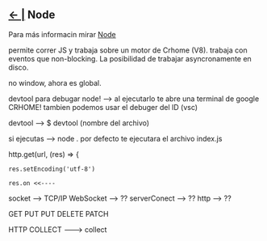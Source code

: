 ## [← |](https://github.com/VGamezz19/skylab-boot-notes/blob/dev/course/semana06/)   Node

Para más informacin mirar [Node](https://nodejs.org/en/docs/)


permite correr JS y trabaja sobre un motor de Crhome (V8). trabaja con eventos que non-blocking. La posibilidad de trabajar asyncronamente en disco.

no window, ahora es global.

devtool para debugar node! --> al ejecutarlo te abre una terminal de google CRHOME! tambien podemos usar el debuger del ID (vsc)

devtool --> $ devtool (nombre del archivo)


si ejecutas --> node . por defecto te ejecutara el archivo index.js



http.get(url, (res) => {

    res.setEncoding('utf-8')

    res.on <<----

socket --> TCP/IP
WebSocket --> ??
serverConect --> ??
http --> ??

GET
PUT
PUT
DELETE
PATCH

HTTP COLLECT ---> collect